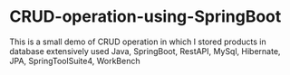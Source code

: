 # CRUD-operation-using-SpringBoot
This is a small demo of CRUD operation in which I stored products in database extensively used Java, SpringBoot, RestAPI, MySql, Hibernate, JPA, SpringToolSuite4, WorkBench
